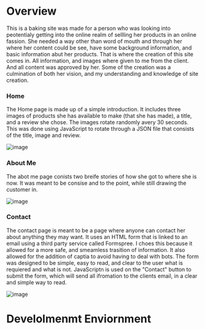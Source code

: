 # Overview
This is a baking site was made for a person who was looking into peotentialy getting into the online realm of sellling her products in an online fassion. She needed a way other than word of mouth and through her where her content could be see, have some background information, and basic information abut her products. That is where the creation of this site comes in. All information, and images where given to me from the client. And all content was approved by her. Some of the creation was a culmination of both her vision, and my understanding and knowledge of site creation.

### Home
The Home page is made up of a simple introduction. It includes three images of products she has available to make (that she has made), a title, and a review she chose. The images rotate randomly avery 30 seconds. This was done using JavaScript to rotate through a JSON file that consists of the title, image and review.

![image](https://github.com/user-attachments/assets/ff309343-87dd-4fce-8439-e99290c30621)

### About Me
The abot me page conists two breife stories of how she got to where she is now. It was meant to be consise and to the point, while still drawing the customer in.

![image](https://github.com/user-attachments/assets/85de5b24-92c7-48a1-937b-de6e8de72feb)

### Contact
The contact page is meant to be a page where anyone can contact her about anything they may want. It uses an HTML form that is linked to an email using a third party service called Formspree. I choes this because it allowed for a more safe, and smeamless trasition of information. It also allowed for the addition of captia to avoid having to deal with bots. The form was designed to be simple, easy to read, and clear to the user what is requiered and what is not. JavaScriptn is used on the "Contact" button to submit the form, which will send all ifromation to the clients email, in a clear and simple way to read.

![image](https://github.com/user-attachments/assets/081a8d1b-df45-4955-8e43-555d6b492dce)



# Develolmenmt Enviornment
